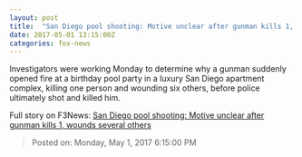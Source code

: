 ```yaml
---
layout: post
title:  "San Diego pool shooting: Motive unclear after gunman kills 1, wounds several others"
date: 2017-05-01 13:15:00Z
categories: fox-news
---
```


Investigators were working Monday to determine why a gunman suddenly opened fire at a birthday pool party in a luxury San Diego apartment complex, killing one person and wounding six others, before police ultimately shot and killed him.


Full story on F3News: [San Diego pool shooting: Motive unclear after gunman kills 1, wounds several others](http://www.f3nws.com/n/PmzAYF)

> Posted on: Monday, May 1, 2017 6:15:00 PM
